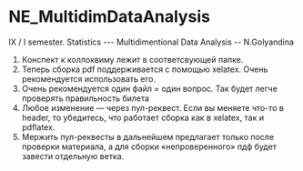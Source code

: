 # NE_MultidimDataAnalysis
IX / I semester. Statistics --- Multidimentional Data Analysis -- N.Golyandina

1) Конспект к коллоквиму лежит в соответсвующей папке.
2) Теперь сборка  pdf поддерживается с помощью xelatex. Очень рекомендуется использовать его. 
3) Очень рекомендуется один файл = один вопрос. Так будет легче проверять правильность билета
4) Любое изменение — через пул-реквест. Если вы меняете что-то в header, то убедитесь, что работает сборка как в xelatex, так и pdflatex.
5) Мержить пул-реквесты в дальнейшем предлагает только после проверки материала, а для сборки «непроверенного» пдф будет завести отдельную ветка.
